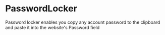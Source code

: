 # PasswordLocker
Password locker enables you copy any account password to the clipboard and paste it into the website's Password field

